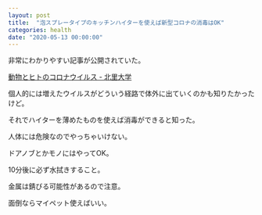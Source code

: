 ```yaml
---
layout: post
title:  "泡スプレータイプのキッチンハイターを使えば新型コロナの消毒はOK"
categories: health
date: "2020-05-13 00:00:00"
---
```


非常にわかりやすい記事が公開されていた。

[動物とヒトのコロナウイルス - 北里大学](https://www.kitasato-u.ac.jp/vmas/download/coronavirus_200220lecture.pdf)

個人的には増えたウイルスがどういう経路で体外に出ていくのかも知りたかったけど。

それでハイターを薄めたものを使えば消毒ができると知った。

人体には危険なのでやっちゃいけない。

ドアノブとかモノにはやってOK。

10分後に必ず水拭きすること。

金属は錆びる可能性があるので注意。

面倒ならマイペット使えばいい。
